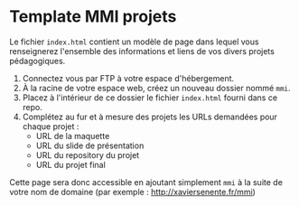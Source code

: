# Template MMI  projets

Le fichier `index.html` contient un modèle de page dans lequel vous renseignerez l'ensemble des informations et liens de vos divers projets pédagogiques.

1. Connectez vous par FTP à votre espace d'hébergement.
2. À la racine de votre espace web, créez un nouveau dossier nommé `mmi`.
3. Placez à l'intérieur de ce dossier le fichier `index.html` fourni dans ce repo.
4. Complétez au fur et à mesure des projets les URLs demandées pour chaque projet :
    - URL de la maquette
    - URL du slide de présentation
    - URL du repository du projet
    - URL du projet final

Cette page sera donc accessible en ajoutant simplement `mmi` à la suite de votre nom de domaine (par exemple : http://xaviersenente.fr/mmi)

